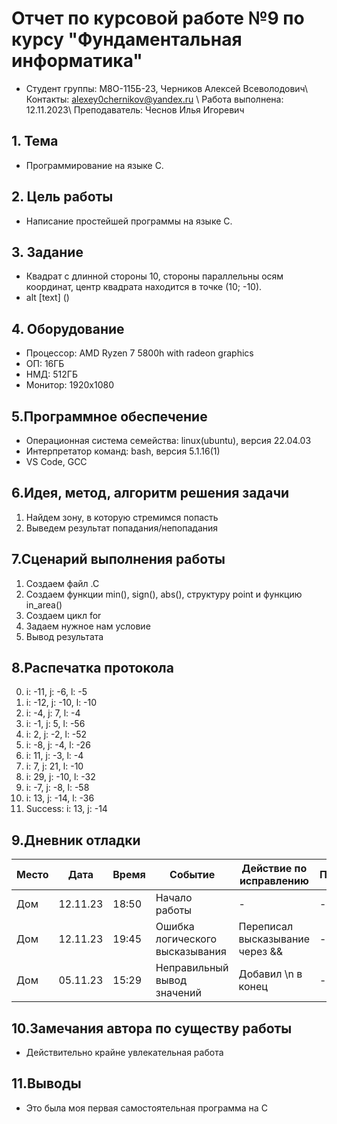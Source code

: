 # Отчет по курсовой работе №9 по курсу "Фундаментальная информатика"
- Студент группы: M8О-115Б-23, Черников Алексей Всеволодович\ Контакты: alexey0chernikov@yandex.ru \ Работа выполнена: 12.11.2023\ Преподаватель: Чеснов Илья Игоревич
## 1. Тема
- Программирование на языке C.
## 2. Цель работы
- Написание простейшей программы на языке C.
## 3. Задание
- Квадрат с длинной стороны 10, стороны параллельны осям координат, центр квадрата находится в точке (10; -10).
- alt [text] ()
## 4. Оборудование
-   Процессор: AMD Ryzen 7 5800h with radeon graphics
-   ОП: 16ГБ
-   НМД: 512ГБ
-   Монитор: 1920x1080
## 5.Программное обеспечение
-   Операционная система семейства: linux(ubuntu), версия 22.04.03
-   Интерпретатор команд: bash, версия 5.1.16(1)
-   VS Code, GCC
## 6.Идея, метод, алгоритм решения задачи
1. Найдем зону, в которую стремимся попасть
2. Выведем результат попадания/непопадания
## 7.Сценарий выполнения работы
1. Создаем файл .С
2. Создаем функции min(), sign(), abs(), структуру point и функцию in_area()
3. Создаем цикл for
4. Задаем нужное нам условие
5. Вывод результата
## 8.Распечатка протокола
0. i: -11, j: -6, l: -5
1. i: -12, j: -10, l: -10
2. i: -4, j: 7, l: -4
3. i: -1, j: 5, l: -56
4. i: 2, j: -2, l: -52
5. i: -8, j: -4, l: -26
6. i: 11, j: -3, l: -4
7. i: 7, j: 21, l: -10
8. i: 29, j: -10, l: -32
9. i: -7, j: -8, l: -58
10. i: 13, j: -14, l: -36
10. Success: i: 13, j: -14
## 9.Дневник отладки
Место| Дата | Время | Событие | Действие по исправлению | Примечание
------- | ------- | --------- | ------- | -----------| ------
Дом   |   12.11.23   |   18:50    | Начало работы | - | -
Дом   | 12.11.23     |   19:45    | Ошибка логического высказывания |  Переписал высказывание через && |-
Дом   | 05.11.23     |   15:29    | Неправильный вывод значений| Добавил \n в конец| -


## 10.Замечания автора по существу работы
- Действительно крайне увлекательная работа
## 11.Выводы
- Это была моя первая самостоятельная программа на С
